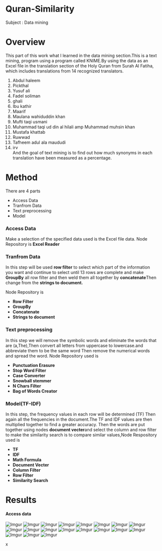 # Quran-Similarity
Subject : Data mining 
# Overview
   This part of this work what I learned in the data mining section.This is a text mining, program using a program called KNIME.By using the data as an Excel file in the translation section of the Holy Quran from Surah Al Fatiha, which includes translations from 14 recognized translators.
 1.  Abdul haleem 
 2.  Pickthal 
 3.  Yusuf ali 
 4.  Fadel soliman 
 5.  ghali 
 6.  Ibu kathir 
 7.  Maarif 
 8.  Maulana wahiduddin khan 
 9.  Mufti taqi usmani 
10.  Muhammad taqi ud din al hilali amp Muhammad muhsin khan 
11.  Mustafa khattab 
12.  Ruwwad 
13.  Tafheem adul ala maududi 
14.  irv                                 
        And the goal of text mining is to find out how much synonyms in each translation have been measured as a percentage. 
# Method 
There are 4 parts 
 * Access Data
 * Tranfrom Data
 * Text preprocessing
 * Model
### Access Data 
Make a selection of the specified data used is the Excel file data.
   Node Repository is
  **Excel Reader**
### Tranfrom Data
In this step will be used **row filter** to select which part of the information you want and continue to select until 13 rows are complete and make **GroupBy** all row filter
and then weld them all together by **concatenate**Then change from the **strings to document.**

Node Repository is
 * **Row Filter** 
 * **GroupBy**
 * **Concatenate**
 * **Strings to document**
### Text preprocessing
In this step we will remove the symbolic words and eliminate the words that are (a,The),Then convert all letters from uppercase to lowercase.and abbreviate them to be the same word
Then remove the numerical words and spread the word. Node Repository used is
 * **Punctuation Erasure**
 * **Stop Word Filter**
 * **Case Converter**
 * **Snowball stemmer**
 * **N Chars Filter**
 * **Bag of Words Creator**
### Model(TF-IDF)
In this step, the frequency values ​​in each row will be determined (TF) Then again all the frequencies in the document.The TF and IDF values ​​are then multiplied together to find a greater accuracy.
Then the words are put together using nodes **document vecter**and select the column and row filter to make the similarity search is to compare similar values,Node Respository used is
 * **TF**
 * **IDF**
 * **Math Formula**
 * **Document Vecter**
 * **Column Filter**
 * **Row Filter**
 * **Similarity Search**
# Results
#### Access data

![Imgur](https://i.imgur.com/PbdX3Uq.jpg)
![Imgur](https://i.imgur.com/SG5aAmn.jpg)
![Imgur](https://i.imgur.com/XG8Bmsi.jpg)
![Imgur](https://i.imgur.com/1Roy7RB.jpg)
![Imgur](https://i.imgur.com/IvdaYP7.jpg)
![Imgur](https://i.imgur.com/SX0kwmb.jpg)
![Imgur](https://i.imgur.com/oxLPTyi.jpg)
![Imgur](https://i.imgur.com/5IOPVMg.jpg)
![Imgur](https://i.imgur.com/gg9udLu.jpg)
![Imgur](https://i.imgur.com/AAKoMbK.jpg)
![Imgur](https://i.imgur.com/BTNU6fY.jpg)
![Imgur](https://i.imgur.com/pfEjxGR.jpg)
![Imgur](https://i.imgur.com/fD5kfjR.jpg)
![Imgur](https://i.imgur.com/Ove3exg.jpg)
![Imgur](https://i.imgur.com/D0X7Spp.jpg)
![Imgur](https://i.imgur.com/l6uCcur.jpg)
![Imgur](https://i.imgur.com/81Vepjg.jpg)
![Imgur](https://i.imgur.com/Plxj80k.jpg)
![Imgur](https://i.imgur.com/PD58zE0.jpg)


x
